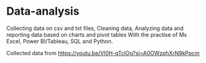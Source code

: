 # Data-analysis
Collecting data on csv and txt files,
Cleaning data, Analyzing data and reporting data based on charts and pivot tables
With the practise of Ms Excel, Power BI/Tableau, SQL and Python.

Collected data from 
https://youtu.be/Vl0H-qTclOg?si=A0OWzphXrN9kPpcm
